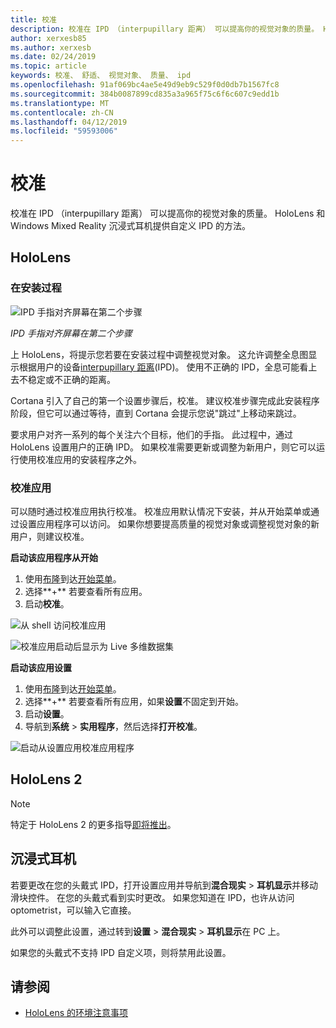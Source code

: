 ```yaml
---
title: 校准
description: 校准在 IPD （interpupillary 距离） 可以提高你的视觉对象的质量。 HoloLens 和 Windows Mixed Reality 沉浸式耳机提供自定义 IPD 的方法。
author: xerxesb85
ms.author: xerxesb
ms.date: 02/24/2019
ms.topic: article
keywords: 校准、 舒适、 视觉对象、 质量、 ipd
ms.openlocfilehash: 91af069bc4ae5e49d9eb9c529f0d0db7b1567fc8
ms.sourcegitcommit: 384b0087899cd835a3a965f75c6f6c607c9edd1b
ms.translationtype: MT
ms.contentlocale: zh-CN
ms.lasthandoff: 04/12/2019
ms.locfileid: "59593006"
---
```

# <a name="calibration"></a>校准

校准在 IPD （interpupillary 距离） 可以提高你的视觉对象的质量。 HoloLens 和 Windows Mixed Reality 沉浸式耳机提供自定义 IPD 的方法。

## <a name="hololens"></a>HoloLens

### <a name="during-setup"></a>在安装过程

![IPD 手指对齐屏幕在第二个步骤](images/ipd-finger-alignment-300px.jpg)<br>

*IPD 手指对齐屏幕在第二个步骤*

上 HoloLens，将提示您若要在安装过程中调整视觉对象。 这允许调整全息图显示根据用户的设备[interpupillary 距离](https://en.wikipedia.org/wiki/Interpupillary_distance)(IPD)。 使用不正确的 IPD，全息可能看上去不稳定或不正确的距离。

Cortana 引入了自己的第一个设置步骤后，校准。 建议校准步骤完成此安装程序阶段，但它可以通过等待，直到 Cortana 会提示您说"跳过"上移动来跳过。

要求用户对齐一系列的每个关注六个目标，他们的手指。 此过程中，通过 HoloLens 设置用户的正确 IPD。 如果校准需要更新或调整为新用户，则它可以运行使用校准应用的安装程序之外。

### <a name="calibration-app"></a>校准应用

可以随时通过校准应用执行校准。 校准应用默认情况下安装，并从开始菜单或通过设置应用程序可以访问。 如果你想要提高质量的视觉对象或调整视觉对象的新用户，则建议校准。

**启动该应用程序从开始**
1. 使用[布隆](gestures.md#bloom)到达[开始菜单](navigating-the-windows-mixed-reality-home.md#start-menu)。
2. 选择**+** 若要查看所有应用。
3. 启动**校准**。

![从 shell 访问校准应用](images/calibration-shell.png)

![校准应用启动后显示为 Live 多维数据集](images/calibration-livecube-200px.png)

**启动该应用设置**
1. 使用[布隆](gestures.md#bloom)到达[开始菜单](navigating-the-windows-mixed-reality-home.md#start-menu)。
2. 选择**+** 若要查看所有应用，如果**设置**不固定到开始。
3. 启动**设置**。
4. 导航到**系统** > **实用程序**，然后选择**打开校准**。

![启动从设置应用校准应用程序](images/calibration-settings-500px.jpg)

## <a name="hololens-2"></a>HoloLens 2

> [!NOTE]
> 特定于 HoloLens 2 的更多指导[即将推出](index.md#news-and-notes)。

## <a name="immersive-headsets"></a>沉浸式耳机

若要更改在您的头戴式 IPD，打开设置应用并导航到**混合现实** > **耳机显示**并移动滑块控件。 在您的头戴式看到实时更改。 如果您知道在 IPD，也许从访问 optometrist，可以输入它直接。

此外可以调整此设置，通过转到**设置** > **混合现实** > **耳机显示**在 PC 上。

如果您的头戴式不支持 IPD 自定义项，则将禁用此设置。

## <a name="see-also"></a>请参阅
* [HoloLens 的环境注意事项](environment-considerations-for-hololens.md)
